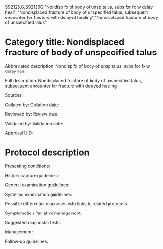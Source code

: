 S92126,G,S92126G,"Nondisp fx of body of unsp talus, subs for fx w delay heal", "Nondisplaced fracture of body of unspecified talus, subsequent encounter for fracture with delayed healing","Nondisplaced fracture of body of unspecified talus"
# Category title: Nondisplaced fracture of body of unspecified talus

Abbreviated description: Nondisp fx of body of unsp talus, subs for fx w delay heal

Full description: Nondisplaced fracture of body of unspecified talus, subsequent encounter for fracture with delayed healing

Sources:

Collated by:
Collation date:

Reviewed by:
Review date:

Validated by:
Validation date:

Approval UID:

# Protocol description

Presenting conditions:

History capture guidelines:

General examination guidelines:

Systemic examination guidelines:

Possible differential diagnoses with links to related protocols:

Symptomatic / Palliative management:

Suggested diagnostic tests:

Management:

Follow-up guidelines:
